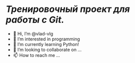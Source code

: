 # *Тренировочный проект для работы с Git.*
- 👋 Hi, I’m @vlad-vlg
- 👀 I’m interested in programming
- 🌱 I’m currently learning Python!
- 💞️ I’m looking to collaborate on ...
- 📫 How to reach me ...

<!---
vlad-vlg/vlad-vlg is a ✨ special ✨ repository because its `README.md` (this file) appears on your GitHub profile.
You can click the Preview link to take a look at your changes.
--->
